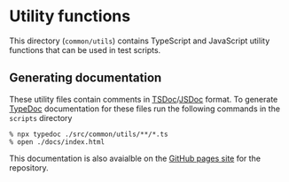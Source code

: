 # Utility functions

This directory (`common/utils`) contains TypeScript and JavaScript utility functions that can be used in test scripts.

## Generating documentation

These utility files contain comments in [TSDoc](https://tsdoc.org/)/[JSDoc](https://www.typescriptlang.org/docs/handbook/jsdoc-supported-types.html) format.
To generate [TypeDoc](https://typedoc.org/) documentation for these files run the following commands in the `scripts` directory

```console
% npx typedoc ./src/common/utils/**/*.ts
% open ./docs/index.html
```

This documentation is also avaialble on the [GitHub pages site](https://govuk-one-login.github.io/performance-testing/) for the repository.